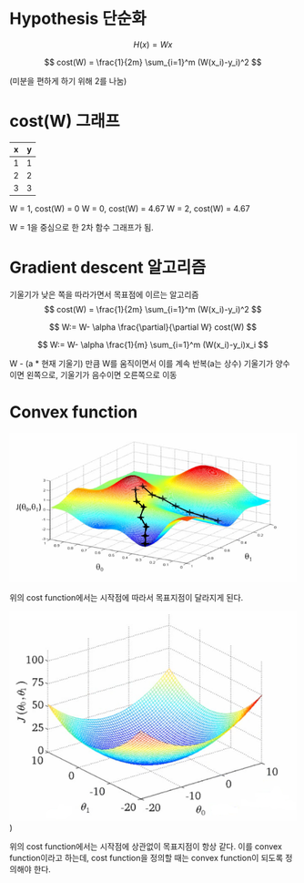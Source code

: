 # Hypothesis 단순화

$$
H(x) = Wx
$$

$$
cost(W) = 
\frac{1}{2m} 
\sum_{i=1}^m 
(W(x_i)-y_i)^2
$$

(미분을 편하게 하기 위해 2를 나눔)

# cost(W) 그래프

|  x   |  y   |
| :--: | :--: |
|  1   |  1   |
|  2   |  2   |
|  3   |  3   |

W = 1, cost(W) = 0
W = 0, cost(W) = 4.67
W = 2, cost(W) = 4.67 

W = 1을 중심으로 한 2차 함수 그래프가 됨.

# Gradient descent 알고리즘

기울기가 낮은 쪽을 따라가면서 목표점에 이르는 알고리즘
$$
cost(W) = 
\frac{1}{2m} 
\sum_{i=1}^m 
(W(x_i)-y_i)^2
$$

$$
W:=
W-
\alpha
\frac{\partial}{\partial W}
cost(W)
$$

$$
W:=
W-
\alpha
\frac{1}{m}
\sum_{i=1}^m 
(W(x_i)-y_i)x_i
$$

W - (a * 현재 기울기) 만큼 W를 움직이면서 이를 계속 반복(a는 상수)
기울기가 양수이면 왼쪽으로, 기울기가 음수이면 오른쪽으로 이동

# Convex function

![](img\lec03-1.png)

위의 cost function에서는 시작점에 따라서 목표지점이 달라지게 된다.

![](img\lec03-2.png))

위의 cost function에서는 시작점에 상관없이 목표지점이 항상 같다.
이를 convex function이라고 하는데, cost function을 정의할 때는 convex function이 되도록 정의해야 한다.